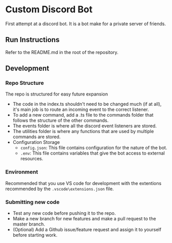 # Custom Discord Bot

First attempt at a discord bot. It is a bot make for a private server of friends.

## Run Instructions

Refer to the README.md in the root of the repository.

## Development

### Repo Structure

The repo is structured for easy future expansion

- The code in the index.ts shouldn't need to be changed much (if at all), it's main job is to
    route an incoming event to the correct listener.
- To add a new command, add a .ts file to the commands folder that follows the structure of
    the other commands.
- The events folder is where all the discord event listeners are stored.
- The utilities folder is where any functions that are used by multiple commands are stored.
- Configuration Storage
  - `config.json`: This file contains configuration for the nature of the bot.
  - `.env`: This file contains variables that give the bot access to external resources.

### Environment

Recommended that you use VS code for development with the extentions recommended by
the `.vscode\extensions.json` file.

### Submitting new code

- Test any new code before pushing it to the repo.
- Make a new branch for new features and make a pull request to the master branch.
- (Optional) Add a Github issue/feature request and assign it to yourself before
    starting work.
